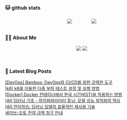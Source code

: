 
###  🐱 github stats  

<div id="main" align="center">
    <img src="https://github-readme-stats.vercel.app/api?username=peterica&count_private=true&show_icons=true&theme=radical"
        style="height: auto; margin-left: 20px; margin-right: 20px; padding: 10px;"/>
    <img src="https://github-readme-stats.vercel.app/api/top-langs/?username=peterica&layout=compact"   
        style="height: auto; margin-left: 20px; margin-right: 20px; padding: 10px;"/>
</div>

###  💁‍♀️ About Me  
<p align="center">
    <a href="https://peterica.tistory.com/"><img src="https://img.shields.io/badge/Blog-FF5722?style=flat-square&logo=Blogger&logoColor=white"/></a>
    <a href="mailto:ilovefran.ofm@gmail.com"><img src="https://img.shields.io/badge/Gmail-d14836?style=flat-square&logo=Gmail&logoColor=white&link=ilovefran.ofm@gmail.com"/></a>
</p>

<br>

### 📕 Latest Blog Posts   

<a href ="https://peterica.tistory.com/845"> [DevOps] Bamboo: DevOps와 CI/CD를 위한 강력한 도구 </a> <br>
<a href ="https://peterica.tistory.com/843"> [k6] k6를 이용한 다중 부하 테스트 설정 및 실행 방법 </a> <br>
<a href ="https://peterica.tistory.com/844"> [Docker] Docker 컨테이너에서 한국 시간(KST)을 적용하는 방법 </a> <br>
<a href ="https://peterica.tistory.com/808"> [AI] 딥러닝 기초 - 하이퍼파라이터 튜닝: 모델 성능 최적화의 핵심 </a> <br>
<a href ="https://peterica.tistory.com/842"> [AI] 전이학습: 딥러닝 모델의 효율적인 재사용 기술 </a> <br>
<a href ="https://peterica.tistory.com/841"> 세이브-오토 잔여 금액 청구 안내 </a> <br>
